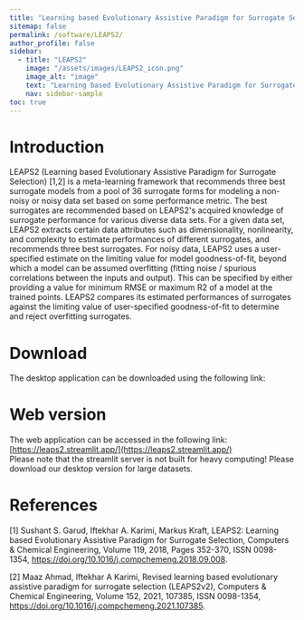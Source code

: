 ```yaml
---
title: "Learning based Evolutionary Assistive Paradigm for Surrogate Selection (LEAPS2)"
sitemap: false
permalink: /software/LEAPS2/
author_profile: false
sidebar:
  - title: "LEAPS2"
    image: "/assets/images/LEAPS2_icon.png"
    image_alt: "image"
    text: "Learning based Evolutionary Assistive Paradigm for Surrogate Selection"
    nav: sidebar-sample
toc: true
---
```


# Introduction  
LEAPS2 (Learning based Evolutionary Assistive Paradigm for Surrogate Selection) [1,2] is a meta-learning framework that recommends three best surrogate models from a pool of 36 surrogate forms for modeling a non-noisy or noisy data set based on some performance metric. The best surrogates are recommended based on LEAPS2's acquired knowledge of surrogate performance for various diverse data sets. For a given data set, LEAPS2 extracts certain data attributes such as dimensionality, nonlinearity, and complexity to estimate performances of different surrogates, and recommends three best surrogates. For noisy data, LEAPS2 uses a user-specified estimate on the limiting value for model goodness-of-fit, beyond which a model can be assumed overfitting (fitting noise / spurious correlations between the inputs and output). This can be specified by either providing a value for minimum RMSE or maximum R2 of a model at the trained points. LEAPS2 compares its estimated performances of surrogates against the limiting value of user-specified goodness-of-fit to determine and reject overfitting surrogates.  

# Download
The desktop application can be downloaded using the following link:

# Web version
The web application can be accessed in the following link:
[https://leaps2.streamlit.app/](https://leaps2.streamlit.app/)  
Please note that the streamlit server is not built for heavy computing! Please download our desktop version for large datasets.

# References
[1] Sushant S. Garud, Iftekhar A. Karimi, Markus Kraft, LEAPS2: Learning based Evolutionary Assistive Paradigm for Surrogate Selection, Computers & Chemical Engineering, Volume 119, 2018, Pages 352-370, ISSN 0098-1354, https://doi.org/10.1016/j.compchemeng.2018.09.008.

[2] Maaz Ahmad, Iftekhar A Karimi, Revised learning based evolutionary assistive paradigm for surrogate selection (LEAPS2v2), Computers & Chemical Engineering, Volume 152, 2021, 107385, ISSN 0098-1354, https://doi.org/10.1016/j.compchemeng.2021.107385.